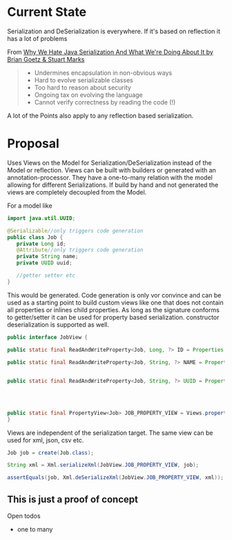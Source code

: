# Current State

Serialization and DeSerialization is everywhere.
If it's based on reflection it has a lot of problems


From [Why We Hate Java Serialization And What We're Doing About It by Brian Goetz & Stuart Marks](https://www.youtube.com/watch?v=dOgfWXw9VrI)

> - Undermines encapsulation in non-obvious ways
> - Hard to evolve serializable classes
> - Too hard to reason about security
> - Ongoing tax on evolving the language
> - Cannot verify correctness by reading the code (!)  

A lot of the Points also apply to any reflection based serialization.

# Proposal
Uses Views on the Model for Serialization/DeSerialization instead of the Model or reflection.
Views can be built with builders or generated with an annotation-processor.
They have a one-to-many relation with the model allowing for different Serializations.
If build by hand and not generated the views are completely decoupled from the Model.


For a model like

````java
import java.util.UUID;

@Serializable//only triggers code generation
public class Job {
   private Long id;
   @Attribute//only triggers code generation
   private String name;
   private UUID uuid;

   //getter setter etc
}
````

This would be generated. 
Code generation is only vor convince and can be used as a starting point to build custom views like one that does not contain all properties or inlines child properties.
As long as the signature conforms to getter/setter it can be used for property based serialization.
constructor deserialization is supported as well.

````java
public interface JobView {

public static final ReadAndWriteProperty<Job, Long, ?> ID = Properties.readAndWrite("id", Long.class, Job::getId, Job::setId);

public static final ReadAndWriteProperty<Job, String, ?> NAME = Properties.readAndWrite("name", String.class, Job::getName, Job::setName)
                                                                          .withSetting(Xml.attribute());

public static final ReadAndWriteProperty<Job, String, ?> UUID = Properties.readAndWrite("uuid", 
                                                                                        String.class, 
                                                                                        job -> job.getUuid().toString(), 
                                                                                        (job, uuid) -> job.setUuid(java.util.UUID.fromString(uuid)));

public static final PropertyView<Job> JOB_PROPERTY_VIEW = Views.property(Job::new).with(ID).with(NAME).with(UUID);
}
````

Views are independent of the serialization target. 
The same view can be used for xml, json, csv etc.

````java
Job job = create(Job.class);

String xml = Xml.serializeXml(JobView.JOB_PROPERTY_VIEW, job);

assertEquals(job, Xml.deSerializeXml(JobView.JOB_PROPERTY_VIEW, xml));
````

## This is just a proof of concept

Open todos
- one to many